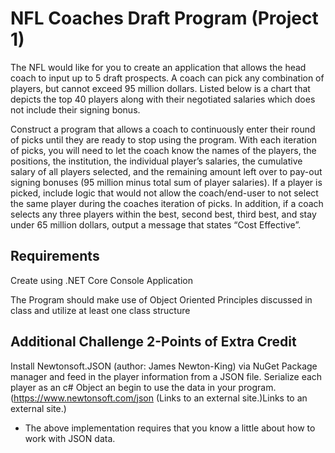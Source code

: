 # NFL Coaches Draft Program (Project 1)

The NFL would like for you to create an application that allows the head coach to input up to 5 draft prospects.  A coach can pick any combination of players, but cannot exceed 95 million dollars.  Listed below is a chart that depicts the top 40 players along with their negotiated salaries which does not include their signing bonus.

Construct a program that allows a coach to continuously enter their round of picks until they are ready to stop using the program.  With each iteration of picks, you will need to let the coach know the names of the players, the positions, the institution, the individual player’s salaries, the cumulative salary of all players selected, and the remaining amount left over to pay-out signing bonuses (95 million minus total sum of player salaries).  If a player is picked, include logic that would not allow the coach/end-user to not select the same player during the coaches iteration of picks.  In addition, if a coach selects any three players within the best, second best, third best, and stay under 65 million dollars, output a message that states “Cost Effective”.  

## Requirements

Create using .NET Core Console Application

The Program should make use of Object Oriented Principles discussed in class and utilize at least one class structure



## Additional Challenge 2-Points of Extra Credit

Install Newtonsoft.JSON (author: James Newton-King) via NuGet Package manager and feed in the player information from a JSON file. Serialize each player as an c# Object an begin to use the data in your program.  (https://www.newtonsoft.com/json (Links to an external site.)Links to an external site.)
* The above implementation requires that you know a little about how to work with JSON data.
